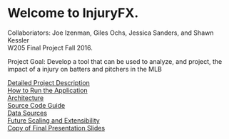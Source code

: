 # Welcome to InjuryFX.

Collaboriators: Joe Izenman, Giles Ochs, Jessica Sanders, and Shawn Kessler  
W205 Final Project Fall 2016. 

Project Goal: Develop a tool that can be used to analyze, and project, the impact of a injury on batters and pitchers in the MLB  

[Detailed Project Description](scope.md)  
[How to Run the Application](run.md)  
[Architecture](architecture.md)  
[Source Code Guide](source_code.md)  
[Data Sources](datasources.md)  
[Future Scaling and Extensibility](future_scaling.md)  
[Copy of Final Presentation Slides](w205_final_presentation.pdf) 

